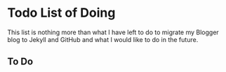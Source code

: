 # Todo List of Doing

This list is nothing more than what I have left to do to migrate my Blogger
blog to Jekyll and GitHub and what I would like to do in the future.

## To Do
